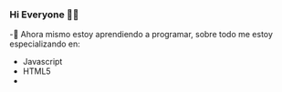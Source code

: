 ### Hi Everyone 👋😄

-💬 Ahora mismo estoy aprendiendo a programar, sobre todo me estoy especializando en:
  - Javascript
  - HTML5
-


<!--
**HiIMDenis/HiImDenis** is a ✨ _special_ ✨ repository because its `README.md` (this file) appears on your GitHub profile.

Here are some ideas to get you started:

- 🔭 I’m currently working on ...
- 🌱 I’m currently learning ...
- 👯 I’m looking to collaborate on ...
- 🤔 I’m looking for help with ...
- 💬 Ask me about ...
- 📫 How to reach me: denis.stupak23@gmail.com
- 😄 Pronouns: ...
- ⚡ Fun fact: ...
-->
